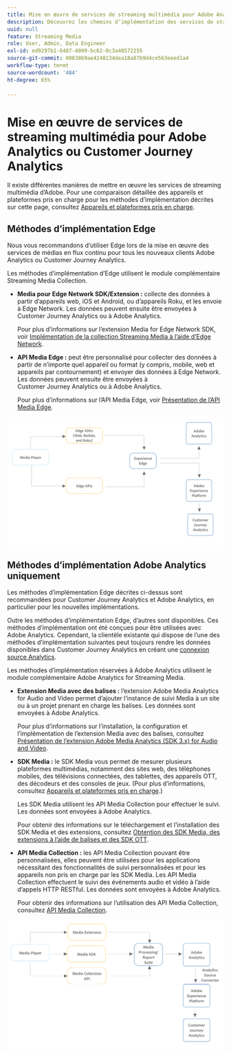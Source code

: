 ```yaml
---
title: Mise en œuvre de services de streaming multimédia pour Adobe Analytics ou Customer Journey Analytics
description: Découvrez les chemins d’implémentation des services de streaming multimédia d’Adobe.
uuid: null
feature: Streaming Media
role: User, Admin, Data Engineer
exl-id: ed9297b1-6487-4099-bc62-0c3a40572255
source-git-commit: 0083869ae4248134dea18a87b9d4ce563eeed1a4
workflow-type: tm+mt
source-wordcount: '484'
ht-degree: 65%

---
```


# Mise en œuvre de services de streaming multimédia pour Adobe Analytics ou Customer Journey Analytics

Il existe différentes manières de mettre en œuvre les services de streaming multimédia d’Adobe. Pour une comparaison détaillée des appareils et plateformes pris en charge pour les méthodes d’implémentation décrites sur cette page, consultez [Appareils et plateformes pris en charge](/help/getting-started/supported-devices.md).

## Méthodes d’implémentation Edge

Nous vous recommandons d’utiliser Edge lors de la mise en œuvre des services de médias en flux continu pour tous les nouveaux clients Adobe Analytics ou Customer Journey Analytics.

Les méthodes d’implémentation d’Edge utilisent le module complémentaire Streaming Media Collection.

* **Media pour Edge Network SDK/Extension :** collecte des données à partir d’appareils web, iOS et Android, ou d’appareils Roku, et les envoie à Edge Network. Les données peuvent ensuite être envoyées à Customer Journey Analytics ou à Adobe Analytics.

  Pour plus d’informations sur l’extension Media for Edge Network SDK, voir [ Implémentation de la collection Streaming Media à l’aide d’Edge Network](/help/implementation/edge/implementation-edge.md).

* **API Media Edge :** peut être personnalisé pour collecter des données à partir de n’importe quel appareil ou format (y compris, mobile, web et appareils par contournement) et envoyer des données à Edge Network. Les données peuvent ensuite être envoyées à Customer Journey Analytics ou à Adobe Analytics.

  Pour plus d’informations sur l’API Media Edge, voir [Présentation de l’API Media Edge](https://developer.adobe.com/cja-apis/docs/endpoints/media-edge/).

![Workflow CJA](assets/streaming-media-edge.png)

## Méthodes d’implémentation Adobe Analytics uniquement

Les méthodes d’implémentation Edge décrites ci-dessus sont recommandées pour Customer Journey Analytics et Adobe Analytics, en particulier pour les nouvelles implémentations.

Outre les méthodes d’implémentation Edge, d’autres sont disponibles. Ces méthodes d’implémentation ont été conçues pour être utilisées avec Adobe Analytics. Cependant, la clientèle existante qui dispose de l’une des méthodes d’implémentation suivantes peut toujours rendre les données disponibles dans Customer Journey Analytics en créant une [connexion source Analytics](https://experienceleague.adobe.com/docs/experience-platform/sources/ui-tutorials/create/adobe-applications/analytics.html?lang=fr).

Les méthodes d’implémentation réservées à Adobe Analytics utilisent le module complémentaire Adobe Analytics for Streaming Media.

* **Extension Media avec des balises :** l’extension Adobe Media Analytics for Audio and Video permet d’ajouter l’instance de suivi Media à un site ou à un projet prenant en charge les balises. Les données sont envoyées à Adobe Analytics.

  Pour plus d’informations sur l’installation, la configuration et l’implémentation de l’extension Media avec des balises, consultez [Présentation de l’extension Adobe Media Analytics (SDK 3.x) for Audio and Video](https://experienceleague.adobe.com/docs/experience-platform/tags/extensions/client/media-analytics-3x/overview.html?lang=fr).

* **SDK Media :** le SDK Media vous permet de mesurer plusieurs plateformes multimédias, notamment des sites web, des téléphones mobiles, des télévisions connectées, des tablettes, des appareils OTT, des décodeurs et des consoles de jeux. (Pour plus d’informations, consultez [Appareils et plateformes pris en charge](/help/getting-started/supported-devices.md).)

  Les SDK Media utilisent les API Media Collection pour effectuer le suivi. Les données sont envoyées à Adobe Analytics.

  Pour obtenir des informations sur le téléchargement et l’installation des SDK Media et des extensions, consultez [Obtention des SDK Media, des extensions à l’aide de balises et des SDK OTT](/help/getting-started/download-sdks.md).

* **API Media Collection :** les API Media Collection pouvant être personnalisées, elles peuvent être utilisées pour les applications nécessitant des fonctionnalités de suivi personnalisées et pour les appareils non pris en charge par les SDK Media. Les API Media Collection effectuent le suivi des événements audio et vidéo à l’aide d’appels HTTP RESTful. Les données sont envoyées à Adobe Analytics.

  Pour obtenir des informations sur l’utilisation des API Media Collection, consultez [API Media Collection](media-collection-api/mc-api-overview.md).


![Workflow Analytics](assets/analytics-implementation.png)

<!--
(Not sure if we need the following paragraph and graphic. Paragraph is somewhat redundant with the intro paragraph of this article)
Choose the implementation method depending on the supported platforms. Some players are not supported by the Media SDKs or the Adobe Experience Platform Media Extensions. The Media Collection APIs provide a way to support those players. For information on supported devices, see [Supported devices and platforms](/help/getting-started/supported-devices.md).

![Media Flow](media-sdk/assets/choose-media-flow2.png)
-->
